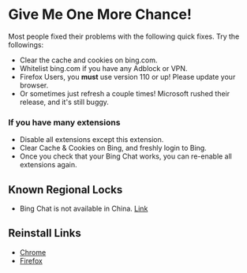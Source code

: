 # Give Me One More Chance!

Most people fixed their problems with the following quick fixes. Try the followings:

- Clear the cache and cookies on bing.com.
- Whitelist bing.com if you have any Adblock or VPN.
- Firefox Users, you **must** use version 110 or up! Please update your browser.
- Or sometimes just refresh a couple times! Microsoft rushed their release, and it's still buggy.

### If you have many extensions

- Disable all extensions except this extension.
- Clear Cache & Cookies on Bing, and freshly login to Bing.
- Once you check that your Bing Chat works, you can re-enable all extensions again.

## Known Regional Locks

- Bing Chat is not available in China. [Link](https://answers.microsoft.com/en-us/microsoftedge/forum/all/new-bingsorry-looks-like-you-no-longer-have-access/6d21c57f-0484-4a9a-a9ac-c46c706722cc)

## Reinstall Links

- [Chrome](https://chrome.google.com/webstore/detail/bing-chat-for-all-browser/jofbglonpbndadajbafmmaklbfbkggpo)
- [Firefox](https://addons.mozilla.org/en-US/firefox/addon/bing-chat-for-all-browsers/)
